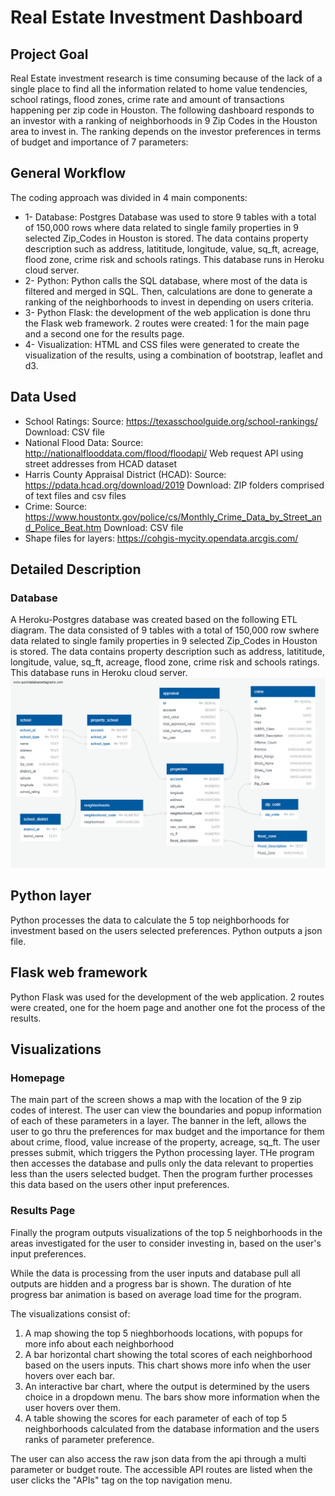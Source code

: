 # Real Estate Investment Dashboard

## Project Goal
Real Estate investment research is time consuming because of the lack of a single place to find all the information related to home value tendencies, school ratings, flood zones, crime rate and amount of transactions happening per zip code in Houston. The following dashboard responds to an investor with a ranking of neighborhoods in 9 Zip Codes in the Houston area to invest in. The ranking depends on the investor preferences in terms of budget and importance of 7 parameters: 

## General Workflow
The coding approach was divided in 4 main components:
* 1-	Database: Postgres Database was used to store 9 tables with a total of 150,000 rows where data related to single family properties in 9 selected Zip_Codes in Houston is stored. The data contains property description such as address, latititude, longitude, value, sq_ft, acreage, flood zone, crime risk and schools ratings. This database runs in Heroku cloud server.
* 2-	Python: Python calls the SQL database, where most of the data is filtered and merged in SQL. Then, calculations are done to generate a ranking of the neighborhoods to invest in depending on users criteria.
* 3-	Python Flask: the development of the web application is done thru the Flask web framework. 2 routes were created: 1 for the main page and a second one for the results page.
* 4-	Visualization: HTML and CSS files were generated to create the visualization of the results, using a combination of bootstrap, leaflet and d3.

## Data Used
* School Ratings: 
Source: https://texasschoolguide.org/school-rankings/ 
Download: CSV file
* National Flood Data: 
Source: http://nationalflooddata.com/flood/floodapi/ 
Web request API using street addresses from HCAD dataset
* Harris County Appraisal District (HCAD): 
Source: https://pdata.hcad.org/download/2019
Download: ZIP folders comprised of text files and csv files
* Crime:
Source: https://www.houstontx.gov/police/cs/Monthly_Crime_Data_by_Street_and_Police_Beat.htm
Download: CSV file
* Shape files for layers: https://cohgis-mycity.opendata.arcgis.com/


## Detailed Description

### Database
A Heroku-Postgres database was created based on the following ETL diagram. The data consisted of 9 tables with a total of 150,000 row swhere data related to single family properties in 9 selected Zip_Codes in Houston is stored. The data contains property description such as address, latititude, longitude, value, sq_ft, acreage, flood zone, crime risk and schools ratings. This database runs in Heroku cloud server.
![Figure1](Images/ETL.png)

## Python layer
Python processes the data to calculate the 5 top neighborhoods for investment based on the users selected preferences. Python outputs a json file.

## Flask web framework
Python Flask was used for the development of the web application. 2 routes were created, one for the hoem page and another one fot the process of the results.

## Visualizations
### Homepage
The main part of the screen shows a map with the location of the 9 zip codes of interest.
The user can view the boundaries and popup information of each of these parameters in a layer.
The banner in the left, allows the user to go thru the preferences for max budget and the importance for them about crime, flood, value increase of the property, acreage, sq_ft.
The user presses submit, which triggers the Python processing layer.
THe program then accesses the database and pulls only the data relevant to properties less than the users selected budget.
Then the program further processes this data based on the users other input preferences.

### Results Page
Finally the program outputs visualizations of the top 5 neighborhoods in the areas investigated for the user to consider investing in, 
based on the user's input preferences. 

While the data is processing from the user inputs and database pull all outputs are hidden and a progress bar is shown.  The duration of hte progress bar animation is
based on average load time for the program.

The visualizations consist of:
1) A map showing the top 5 nieghborhoods locations, with popups for more info about each neighborhood
2) A bar horizontal chart showing the total scores of each neighborhood based on the users inputs.  This chart shows more info when the user hovers over each bar.
3) An interactive bar chart, where the output is determined by the users choice in a dropdown menu.  The bars show more information when the user hovers over them.
4) A table showing the scores for each parameter of each of top 5 neighborhoods calculated from the database information and the users ranks of parameter preference.

The user can also access the raw json data from the api through a multi parameter or budget route.  The accessible API routes are listed when
the user clicks the "APIs" tag on the top navigation menu.
